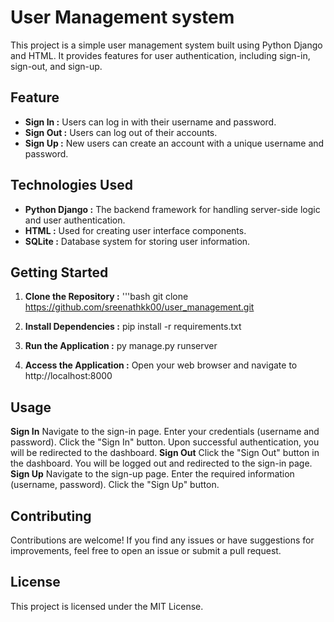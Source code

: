 # User Management system
This project is a simple user management system built using Python Django and HTML. It provides features for user authentication, including sign-in, sign-out, and sign-up.
## Feature
- **Sign In :** Users can log in with their username and password.
- **Sign Out :** Users can log out of their accounts.
- **Sign Up :** New users can create an account with a unique username and password.
## Technologies Used
- **Python Django :** The backend framework for handling server-side logic and user authentication.
- **HTML :** Used for creating user interface components.
- **SQLite :** Database system for storing user information.
## Getting Started
1. **Clone the Repository :**
   '''bash
   git clone https://github.com/sreenathkk00/user_management.git

2. **Install Dependencies :** pip install -r requirements.txt
3. **Run the Application :** py manage.py runserver
4. **Access the Application :** Open your web browser and navigate to http://localhost:8000
## Usage
**Sign In**
Navigate to the sign-in page.
Enter your credentials (username and password).
Click the "Sign In" button.
Upon successful authentication, you will be redirected to the dashboard.
**Sign Out**
Click the "Sign Out" button in the dashboard.
You will be logged out and redirected to the sign-in page.
**Sign Up**
Navigate to the sign-up page.
Enter the required information (username, password).
Click the "Sign Up" button.

## Contributing
Contributions are welcome! If you find any issues or have suggestions for improvements, feel free to open an issue or submit a pull request.
## License
This project is licensed under the MIT License.
